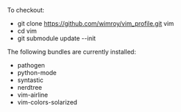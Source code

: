 To checkout:
- git clone https://github.com/wimroy/vim_profile.git vim
- cd vim
- git submodule update --init


The following bundles are currently installed:
- pathogen
- python-mode
- syntastic
- nerdtree
- vim-airline
- vim-colors-solarized
